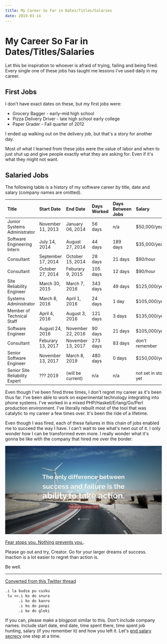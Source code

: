 ```yaml
---
title: My Career So Far in Dates/Titles/Salaries
date: 2019-03-14
---
```


# My Career So Far in Dates/Titles/Salaries

Let this be inspiration to whoever is afraid of trying, failing and being fired. Every single one of these jobs has taught me lessons I've used daily in my career.

## First Jobs

I don't have exact dates on these, but my first jobs were:

- Grocery Bagger - early-mid high school
- Pizza Delivery Driver - late high school early college
- Paper Grader - Fall quarter of 2012

I ended up walking out on the delivery job, but that's a story for another day.

Most of what I learned from these jobs were the value of labor and when to just shut up and give people exactly what they are asking for. Even if it's what they might not want.

## Salaried Jobs

The following table is a history of my software career by title, date and salary (company names are omitted).

| Title | Start Date | End Date | Days Worked | Days Between Jobs | Salary | How I Left |
|:----- |:---------- |:-------- |:----------- |:----------------- |:------ |:---------- |
| Junior Systems Administrator | November 11, 2013 | January 06, 2014 | 56 days | n/a | $50,000/year | Terminated |
| Software Engineering Intern | July 14, 2014 | August 27, 2014 | 44 days | 189 days | $35,000/year | Terminated |
| Consultant | September 17, 2014 | October 15, 2014 | 28 days | 21 days | $90/hour | Contract Lapsed |
| Consultant | October 27, 2014 | Feburary 9, 2015 | 105 days | 12 days | $90/hour | Contract Lapsed |
| Site Reliability Engineer | March 30, 2015 | March 7, 2016 | 343 days | 49 days | $125,000/year | Demoted |
| Systems Administrator | March 8, 2016 | April 1, 2016 | 24 days | 1 day | $105,000/year | Bad terms |
| Member of Technical Staff | April 4, 2016 | August 3, 2016 | 121 days | 3 days | $135,000/year | Bad terms |
| Software Engineer | August 24, 2016 | November 22, 2016 | 90 days | 21 days | $105,000/year | Terminated |
| Consultant | Feburary 13, 2017 | November 13, 2017 | 273 days | 83 days | don't remember | Hired |
| Senior Software Engineer | November 13, 2017 | March 8, 2019 | 480 days | 0 days | $150,000/year | Voulntary quit |
| Senior Site Reliability Expert | ??? 2019 | (will be current) | n/a | n/a | not set in stone yet | n/a |

Even though I've been fired three times, I don't regret my career as it's been thus far. I've been able to work on experimental technology integrating into phone systems. I've worked in a mixed PHP/Haskell/Erlang/Go/Perl production environment. I've literally rebuilt most of the tool that was catalytic to my career a few times over. It's been the ride of a lifetime. 

Even though I was fired, each of these failures in this chain of jobs enabled me to succeed the way I have. I can't wait to see what's next out of it. I only wonder how I can be transformed even more. I really wonder what it's gonna be like with the company that hired me over the border.

![](/static/img/my-career.jpeg)

[Fear stops you. Nothing prevents you.](https://twitter.com/theprincessxena/status/1106119712025382912?s=21).

Please go out and try, Creator. Go for your larger dreams of success. Inaction is a lot easier to regret than action is.

Be well.

---

[Converted from this Twitter thread](https://twitter.com/theprincessxena/status/1106302720346980352)

```
.i la budza pu cusku
 lu <<.i ko do snura
      .i ko do kanro
      .i ko do panpi
      .i ko do gleki
```

If you can, please make a blogpost similar to this. Don't include company names. Include start date, end date, time spent there, time spent job hunting, salary (if you remember it) and how you left it. Let's [end salary secrecy](https://thegirlpowercode.com/2018/09/12/is-salary-secrecy-coming-to-an-end/) one step at a time.